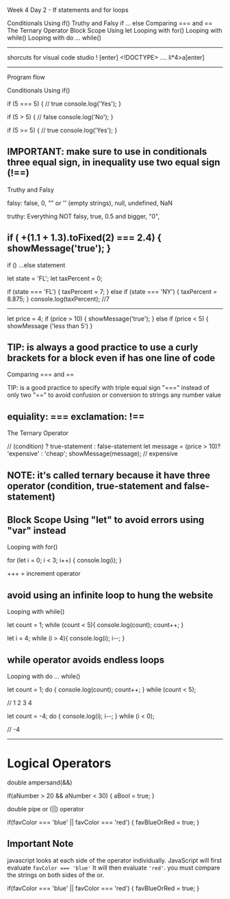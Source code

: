 Week 4 Day 2 - If statements and for loops

Conditionals Using if()
Truthy and Falsy
if ... else
Comparing === and ==
The Ternary Operator
Block Scope Using let
Looping with for()
Looping with while()
Looping with do ... while()
*******************************************
shorcuts for visual code studio
! [enter] <!DOCTYPE> ....
li*4>a[enter]
*******************************************
Program flow


Conditionals Using if()

if (5 === 5) {           // true
   console.log('Yes');
}

if (5 > 5) {           // false
   console.log('No');
}

if (5 >= 5) {           // true
   console.log('Yes');
}

IMPORTANT: make sure to use in conditionals three equal sign, in inequality use two equal sign (!==)
----------------------
Truthy and Falsy

falsy: false, 0, "" or '' (empty strings), null, undefined, NaN

truthy: Everything NOT falsy, true, 0.5 and bigger, "0", 

if ( +(1.1 + 1.3).toFixed(2) === 2.4) {
    showMessage('true');
}
----------------------
if () ...else statement


let state = 'FL';
let taxPercent = 0;

if (state === 'FL') {
taxPercent = 7;
}
else if (state === 'NY') {
taxPercent = 8.875;
}
console.log(taxPercent);    //7

-----
let price = 4;
if (price > 10) {
showMessage('true');
}
else if (price < 5) {
showMessage ('less than 5')
}

TIP: is always a good practice to use a curly brackets for a block even if has one line of code
---------------------
Comparing === and ==

TIP: is a good practice to specify with triple equal sign "===" instead of only two "==" to avoid confusion or conversion to strings any number value

equiality: ===
exclamation: !==
---------------------
The Ternary Operator

// (condition) ? true-statement : false-statement
let message = (price > 10)? 'expensive' : 'cheap';
showMessage(message);  // expensive

NOTE: it's called ternary because it have three operator (condition, true-statement and false-statement)
---------------------
Block Scope Using "let" to avoid errors using "var" instead
---------------------
Looping with for()

for (let i = 0; i < 3; i++) {
console.log(i);
}

+++ = increment operator

avoid using an infinite loop to hung the website
---------------------
Looping with while()

let count = 1;
while (count < 5){
console.log(count);
count++;
}

let i = 4;
while (i > 4){
console.log(i);
i--;
}

while operator avoids endless loops
---------------------
Looping with do ... while()

let count = 1;
do {
console.log(count);
count++;
} while (count < 5);

// 1 2 3 4



let count = -4;
do {
console.log(i);
i--;
} while (i < 0);

// -4

---------------------
# Logical Operators
double ampersand(&&)

if(aNumber > 20 && aNumber < 30) {
    aBool = true;
}

double pipe or (||) operator

if(favColor === 'blue' || favColor === 'red') {
   favBlueOrRed = true;
}

## Important Note
javascript looks at each side of the operator individually. JavaScript will first evaluate `favColor === 'blue'` It will then evaluate `'red'`. you must compare the strings on both sides of the or.

if(favColor === 'blue' || favColor === 'red') {
   favBlueOrRed = true;
}






